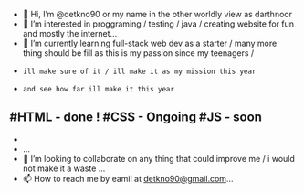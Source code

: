 - 👋 Hi, I’m @detkno90 or my name in the other worldly view as darthnoor
- 👀 I’m interested in proggraming / testing / java / creating website for fun and mostly the internet...
- 🌱 I’m currently learning full-stack web dev as a starter / many more thing should be fill as this is my passion since my teenagers / 
-     ill make sure of it / ill make it as my mission this year 
-     and see how far ill make it this year 

#HTML - done !
#CSS - Ongoing
#JS - soon
-     
- 
-   ...
- 💞️ I’m looking to collaborate on any thing that could improve me / i would not make it a waste ...
- 📫 How to reach me by eamil at detkno90@gmail.com...

<!---
detkno90/detkno90 is a ✨ special ✨ repository because its `README.md` (this file) appears on your GitHub profile.
You can click the Preview link to take a look at your changes.
--->
